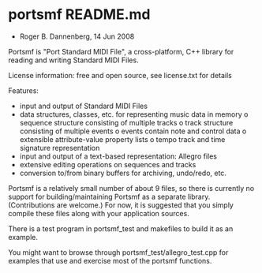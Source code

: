 # portsmf README.md
- Roger B. Dannenberg, 14 Jun 2008

Portsmf is "Port Standard MIDI File", a cross-platform, C++ library
for reading and writing Standard MIDI Files.

License information: free and open source, see license.txt for details

Features:

- input and output of Standard MIDI Files
- data structures, classes, etc. for representing music data in memory
    o sequence structure consisting of multiple tracks
    o track structure consisting of multiple events
    o events contain note and control data
    o extensible attribute-value property lists
    o tempo track and time signature representation
- input and output of a text-based representation: Allegro files
- extensive editing operations on sequences and tracks
- conversion to/from binary buffers for archiving, undo/redo, etc.

Portsmf is a relatively small number of about 9 files, so there is
currently no support for building/maintaining Portsmf as a separate
library. (Contributions are welcome.) For now, it is suggested that
you simply compile these files along with your application sources.

There is a test program in portsmf_test and makefiles to build it as
an example.

You might want to browse through portsmf_test/allegro_test.cpp 
for examples that use and exercise most of the portsmf functions.
